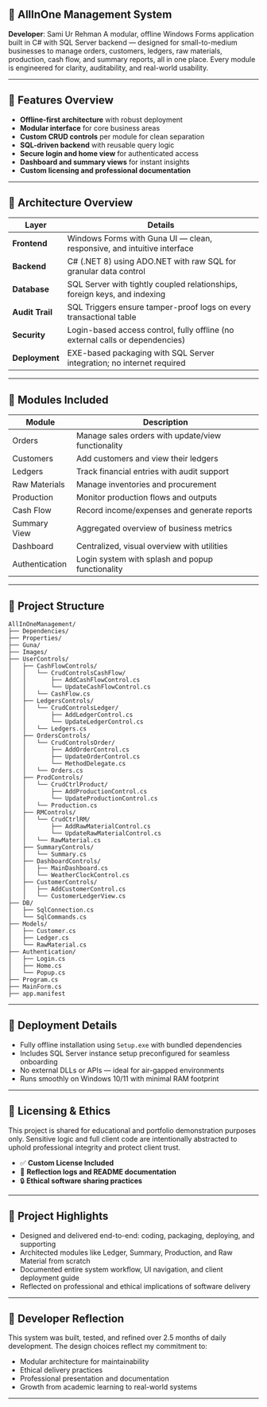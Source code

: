 ## 🧾 AllInOne Management System
**Developer**: Sami Ur Rehman 
A modular, offline Windows Forms application built in C# with SQL Server backend — designed for small-to-medium businesses to manage orders, customers, ledgers, raw materials, production, cash flow, and summary reports, all in one place. Every module is engineered for clarity, auditability, and real-world usability.

---

## 🎯 Features Overview

- **Offline-first architecture** with robust deployment
- **Modular interface** for core business areas
- **Custom CRUD controls** per module for clean separation
- **SQL-driven backend** with reusable query logic
- **Secure login and home view** for authenticated access
- **Dashboard and summary views** for instant insights
- **Custom licensing and professional documentation**

---

## 📐 Architecture Overview

| **Layer**      | **Details**                                                                 |
|----------------|------------------------------------------------------------------------------|
| **Frontend**   | Windows Forms with Guna UI — clean, responsive, and intuitive interface      |
| **Backend**    | C# (.NET 8) using ADO.NET with raw SQL for granular data control             |
| **Database**   | SQL Server with tightly coupled relationships, foreign keys, and indexing    |
| **Audit Trail**| SQL Triggers ensure tamper-proof logs on every transactional table           |
| **Security**   | Login-based access control, fully offline (no external calls or dependencies)|
| **Deployment** | EXE-based packaging with SQL Server integration; no internet required        |

---

## 🧩 Modules Included

| Module          | Description                                         |
|------------------|-----------------------------------------------------|
| Orders           | Manage sales orders with update/view functionality |
| Customers        | Add customers and view their ledgers               |
| Ledgers          | Track financial entries with audit support         |
| Raw Materials    | Manage inventories and procurement                 |
| Production       | Monitor production flows and outputs               |
| Cash Flow        | Record income/expenses and generate reports        |
| Summary View     | Aggregated overview of business metrics            |
| Dashboard        | Centralized, visual overview with utilities        |
| Authentication   | Login system with splash and popup functionality   |

---

## 📁 Project Structure

```plaintext
AllInOneManagement/
├── Dependencies/
├── Properties/
├── Guna/
├── Images/
├── UserControls/
│   ├── CashFlowControls/
│   │   └── CrudControlsCashFlow/
│   │       ├── AddCashFlowControl.cs
│   │       └── UpdateCashFlowControl.cs
│   │   └── CashFlow.cs
│   ├── LedgersControls/
│   │   └── CrudControlsLedger/
│   │       ├── AddLedgerControl.cs
│   │       └── UpdateLedgerControl.cs
│   │   └── Ledgers.cs
│   ├── OrdersControls/
│   │   └── CrudControlsOrder/
│   │       ├── AddOrderControl.cs
│   │       ├── UpdateOrderControl.cs
│   │       └── MethodDelegate.cs
│   │   └── Orders.cs
│   ├── ProdControls/
│   │   └── CrudCtrlProduct/
│   │       ├── AddProductionControl.cs
│   │       └── UpdateProductionControl.cs
│   │   └── Production.cs
│   ├── RMControls/
│   │   └── CrudCtrlRM/
│   │       ├── AddRawMaterialControl.cs
│   │       └── UpdateRawMaterialControl.cs
│   │   └── RawMaterial.cs
│   ├── SummaryControls/
│   │   └── Summary.cs
│   ├── DashboardControls/
│   │   ├── MainDashboard.cs
│   │   └── WeatherClockControl.cs
│   ├── CustomerControls/
│   │   ├── AddCustomerControl.cs
│   │   └── CustomerLedgerView.cs
├── DB/
│   ├── SqlConnection.cs
│   └── SqlCommands.cs
├── Models/
│   ├── Customer.cs
│   ├── Ledger.cs
│   └── RawMaterial.cs
├── Authentication/
│   ├── Login.cs
│   ├── Home.cs
│   └── Popup.cs
├── Program.cs
├── MainForm.cs
├── app.manifest
```
---

## 🧰 Deployment Details

- Fully offline installation using `Setup.exe` with bundled dependencies  
- Includes SQL Server instance setup preconfigured for seamless onboarding  
- No external DLLs or APIs — ideal for air-gapped environments  
- Runs smoothly on Windows 10/11 with minimal RAM footprint  

---

## 🔐 Licensing & Ethics

This project is shared for educational and portfolio demonstration purposes only. Sensitive logic and full client code are intentionally abstracted to uphold professional integrity and protect client trust.

- ✅ **Custom License Included**
- 📄 **Reflection logs and README documentation**
- 🔒 **Ethical software sharing practices**

---

## 📁 Project Highlights

- Designed and delivered end-to-end: coding, packaging, deploying, and supporting  
- Architected modules like Ledger, Summary, Production, and Raw Material from scratch  
- Documented entire system workflow, UI navigation, and client deployment guide  
- Reflected on professional and ethical implications of software delivery  

---

## 🧠 Developer Reflection

This system was built, tested, and refined over 2.5 months of daily development. The design choices reflect my commitment to:

- Modular architecture for maintainability
- Ethical delivery practices
- Professional presentation and documentation
- Growth from academic learning to real-world systems

---
